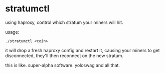 # stratumctl

using haproxy, control which stratum your miners will hit.

usage:

    ./stratumctl <coin>

it will drop a fresh haproxy config and restart it, causing your miners to get disconnected,
they'll then reconnect on the new stratum.

this is like. super-alpha software. yoloswag and all that.
